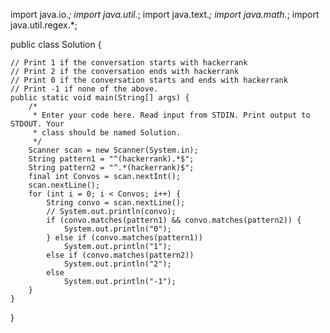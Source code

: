 import java.io.*;
import java.util.*;
import java.text.*;
import java.math.*;
import java.util.regex.*;

public class Solution {

    // Print 1 if the conversation starts with hackerrank
    // Print 2 if the conversation ends with hackerrank
    // Print 0 if the conversation starts and ends with hackerrank
    // Print -1 if none of the above.
    public static void main(String[] args) {
        /*
         * Enter your code here. Read input from STDIN. Print output to STDOUT. Your
         * class should be named Solution.
         */
        Scanner scan = new Scanner(System.in);
        String pattern1 = "^(hackerrank).*$";
        String pattern2 = "^.*(hackerrank)$";
        final int Convos = scan.nextInt();
        scan.nextLine();
        for (int i = 0; i < Convos; i++) {
            String convo = scan.nextLine();
            // System.out.println(convo);
            if (convo.matches(pattern1) && convo.matches(pattern2)) {
                System.out.println("0");
            } else if (convo.matches(pattern1))
                System.out.println("1");
            else if (convo.matches(pattern2))
                System.out.println("2");
            else
                System.out.println("-1");
        }
    }
}